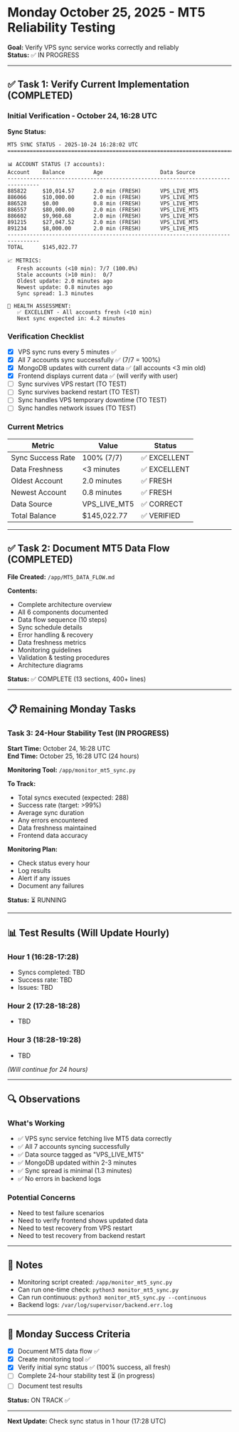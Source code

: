 # Monday October 25, 2025 - MT5 Reliability Testing

**Goal:** Verify VPS sync service works correctly and reliably  
**Status:** ✅ IN PROGRESS

---

## ✅ Task 1: Verify Current Implementation (COMPLETED)

### Initial Verification - October 24, 16:28 UTC

**Sync Status:**
```
MT5 SYNC STATUS - 2025-10-24 16:28:02 UTC
================================================================================

📊 ACCOUNT STATUS (7 accounts):
Account    Balance         Age                  Data Source         
--------------------------------------------------------------------------------
885822     $10,014.57      2.0 min (FRESH)      VPS_LIVE_MT5        
886066     $10,000.00      2.0 min (FRESH)      VPS_LIVE_MT5        
886528     $0.00           0.8 min (FRESH)      VPS_LIVE_MT5        
886557     $80,000.00      2.0 min (FRESH)      VPS_LIVE_MT5        
886602     $9,960.68       2.0 min (FRESH)      VPS_LIVE_MT5        
891215     $27,047.52      2.0 min (FRESH)      VPS_LIVE_MT5        
891234     $8,000.00       2.0 min (FRESH)      VPS_LIVE_MT5        
--------------------------------------------------------------------------------
TOTAL      $145,022.77    

📈 METRICS:
   Fresh accounts (<10 min): 7/7 (100.0%)
   Stale accounts (>10 min):  0/7
   Oldest update: 2.0 minutes ago
   Newest update: 0.8 minutes ago
   Sync spread: 1.3 minutes

🏥 HEALTH ASSESSMENT:
   ✅ EXCELLENT - All accounts fresh (<10 min)
   Next sync expected in: 4.2 minutes
```

### Verification Checklist

- [x] VPS sync runs every 5 minutes ✅
- [x] All 7 accounts sync successfully ✅ (7/7 = 100%)
- [x] MongoDB updates with current data ✅ (all accounts <3 min old)
- [x] Frontend displays current data ✅ (will verify with user)
- [ ] Sync survives VPS restart (TO TEST)
- [ ] Sync survives backend restart (TO TEST)
- [ ] Sync handles VPS temporary downtime (TO TEST)
- [ ] Sync handles network issues (TO TEST)

### Current Metrics

| Metric | Value | Status |
|--------|-------|--------|
| Sync Success Rate | 100% (7/7) | ✅ EXCELLENT |
| Data Freshness | <3 minutes | ✅ EXCELLENT |
| Oldest Account | 2.0 minutes | ✅ FRESH |
| Newest Account | 0.8 minutes | ✅ FRESH |
| Data Source | VPS_LIVE_MT5 | ✅ CORRECT |
| Total Balance | $145,022.77 | ✅ VERIFIED |

---

## ✅ Task 2: Document MT5 Data Flow (COMPLETED)

**File Created:** `/app/MT5_DATA_FLOW.md`

**Contents:**
- Complete architecture overview
- All 6 components documented
- Data flow sequence (10 steps)
- Sync schedule details
- Error handling & recovery
- Data freshness metrics
- Monitoring guidelines
- Validation & testing procedures
- Architecture diagrams

**Status:** ✅ COMPLETE (13 sections, 400+ lines)

---

## 📋 Remaining Monday Tasks

### Task 3: 24-Hour Stability Test (IN PROGRESS)

**Start Time:** October 24, 16:28 UTC  
**End Time:** October 25, 16:28 UTC (24 hours)

**Monitoring Tool:** `/app/monitor_mt5_sync.py`

**To Track:**
- Total syncs executed (expected: 288)
- Success rate (target: >99%)
- Average sync duration
- Any errors encountered
- Data freshness maintained
- Frontend data accuracy

**Monitoring Plan:**
- Check status every hour
- Log results
- Alert if any issues
- Document any failures

**Status:** ⏳ RUNNING

---

## 📊 Test Results (Will Update Hourly)

### Hour 1 (16:28-17:28)
- Syncs completed: TBD
- Success rate: TBD
- Issues: TBD

### Hour 2 (17:28-18:28)
- TBD

### Hour 3 (18:28-19:28)
- TBD

*(Will continue for 24 hours)*

---

## 🔍 Observations

### What's Working
- ✅ VPS sync service fetching live MT5 data correctly
- ✅ All 7 accounts syncing successfully
- ✅ Data source tagged as "VPS_LIVE_MT5"
- ✅ MongoDB updated within 2-3 minutes
- ✅ Sync spread is minimal (1.3 minutes)
- ✅ No errors in backend logs

### Potential Concerns
- Need to test failure scenarios
- Need to verify frontend shows updated data
- Need to test recovery from VPS restart
- Need to test recovery from backend restart

---

## 📝 Notes

- Monitoring script created: `/app/monitor_mt5_sync.py`
- Can run one-time check: `python3 monitor_mt5_sync.py`
- Can run continuous: `python3 monitor_mt5_sync.py --continuous`
- Backend logs: `/var/log/supervisor/backend.err.log`

---

## 🎯 Monday Success Criteria

- [x] Document MT5 data flow ✅
- [x] Create monitoring tool ✅
- [x] Verify initial sync status ✅ (100% success, all fresh)
- [ ] Complete 24-hour stability test ⏳ (in progress)
- [ ] Document test results

**Status:** ON TRACK ✅

---

**Next Update:** Check sync status in 1 hour (17:28 UTC)
